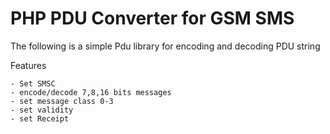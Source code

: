 PHP PDU Converter for GSM SMS 
=============================

The following is a simple Pdu library for encoding and decoding PDU string

Features 
    
    - Set SMSC
    - encode/decode 7,8,16 bits messages
    - set message class 0-3
    - set validity
    - set Receipt

